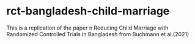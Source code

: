 # rct-bangladesh-child-marriage
This is a replication of the paper n Reducing Child Marriage with Randomized Controlled Trials in Bangladesh from Buchmann et al.(2021)
